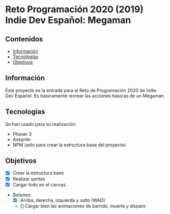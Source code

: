 # Reto Programación 2020 (2019) Indie Dev Español: Megaman

## Contenidos

- [Información](#Información)
- [Tecnologías](#Tecnologías)
- [Objetivos](#Objetivos)

## Información

Éste proyecto es la entrada para el Reto de Programación 2020 de Indie Dev Español.
Es básicamente recrear las acciones básicas de un Megaman.

## Tecnologías

Se han usado para su realización:

- Phaser 3
- Aseprite
- NPM (sólo para crear la estructura base del proyecto)


## Objetivos

- [x] Crear la estructura base
- [x] Realizar sprites
- [x] Cargar todo en el canvas
- Botones:
	- [x] Arriba, derecha, izquierda y salto (WAD)
	- [] Cargar bien las animaciones de barrido, muerte y disparo
